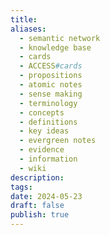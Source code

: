 ```yaml
---
title: 
aliases:
  - semantic network
  - knowledge base
  - cards
  - ACCESS#cards
  - propositions
  - atomic notes
  - sense making
  - terminology
  - concepts
  - definitions
  - key ideas
  - evergreen notes
  - evidence
  - information
  - wiki
description: 
tags: 
date: 2024-05-23
draft: false
publish: true
---
```

